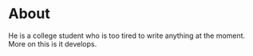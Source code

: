 # About #
He is a college student who is too tired to write anything at the moment.  More on this is it develops.
